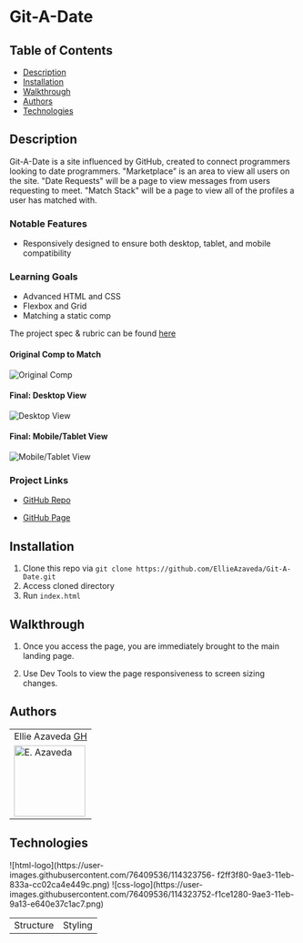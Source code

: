 # Git-A-Date

## Table of Contents
* [Description](#description)
* [Installation](#installation)
* [Walkthrough](#walkthrough)
* [Authors](#authors)
* [Technologies](#technologies)

## Description
Git-A-Date is a site influenced by GitHub, created to connect programmers looking to date programmers. "Marketplace" is an area to view all users on the site. "Date Requests" will be a page to view messages from users requesting to meet. "Match Stack" will be a page to view all of the profiles a user has matched with.

### Notable Features
* Responsively designed to ensure both desktop, tablet, and mobile compatibility

### Learning Goals
* Advanced HTML and CSS
* Flexbox and Grid
* Matching a static comp

The project spec & rubric can be found [here](https://frontend.turing.io/projects/module-1/ideabox-group.html)

#### Original Comp to Match
![Original Comp](https://user-images.githubusercontent.com/76409536/114323492-b7b04100-9ae2-11eb-9c12-65f690cde2d8.png)

#### Final: Desktop View
![Desktop View](https://user-images.githubusercontent.com/76409536/114324491-88e89980-9ae7-11eb-99d0-ca275e0f9154.jpg)

#### Final: Mobile/Tablet View
![Mobile/Tablet View](https://user-images.githubusercontent.com/76409536/114325143-ccdd9d80-9aeb-11eb-8b09-9cf79c9a6f4f.jpg)


### Project Links
* [GitHub Repo](https://github.com/EllieAzaveda/Git-A-Date)

* [GitHub Page](https://ellieazaveda.github.io/Git-A-Date/)

## Installation
1. Clone this repo via `git clone https://github.com/EllieAzaveda/Git-A-Date.git`
2. Access cloned directory
3. Run `index.html`

## Walkthrough

1. Once you access the page, you are immediately brought to the main landing page.

2. Use Dev Tools to view the page responsiveness to screen sizing changes.

## Authors
<table>
    <tr>
        <td> Ellie Azaveda <a href="https://github.com/EllieAzaveda">GH</td>
    </tr>
    </tr>
        <td><img src="https://avatars.githubusercontent.com/u/76409536?v=4" alt="E. Azaveda" width="125" height="auto" /></td>
    </tr>
</table>

## Technologies
<table>
    <tr>
        <td>Structure</td>
        <td>Styling</td>
    </tr>
    </tr>
      ![html-logo](https://user-  images.githubusercontent.com/76409536/114323756-  f2ff3f80-9ae3-11eb-833a-cc02ca4e449c.png)
      ![css-logo](https://user-images.githubusercontent.com/76409536/114323752-f1ce1280-9ae3-11eb-9a13-e640e37c1ac7.png)
    </tr>
</table>

